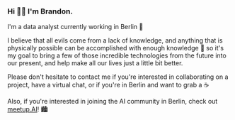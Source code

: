 ### Hi 👋🏼 I'm Brandon.

I'm a data analyst currently working in Berlin 🔭

I believe that all evils come from a lack of knowledge, and anything that is physically possible can be accomplished with enough knowledge 🧠 so it's my goal to bring a few of those incredible technologies from the future into our present, and help make all our lives just a little bit better.

Please don't hesitate to contact me if you're interested in collaborating on a project, have a virtual chat, or if you're in Berlin and want to grab a ☕️

Also, if you're interested in joining the AI community in Berlin, check out [meetup.AI](https://www.meetup.com/meetupai-Berlin/)! 🏙

<!--
**branBeckett/branBeckett** is a ✨ _special_ ✨ repository because its `README.md` (this file) appears on your GitHub profile.

Here are some ideas to get you started:

- 🔭 I’m currently working on advancing my career within data science.
- 🌱 I’m currently learning data engineering best practices, and PyTorch through fast.ai
- 👯 I’m looking to collaborate on ...
- 🤔 I’m looking for help with ...
- 💬 Ask me about ...
- 📫 How to reach me: ...
- 😄 Pronouns: ...
- ⚡ Fun fact: ...
-->
